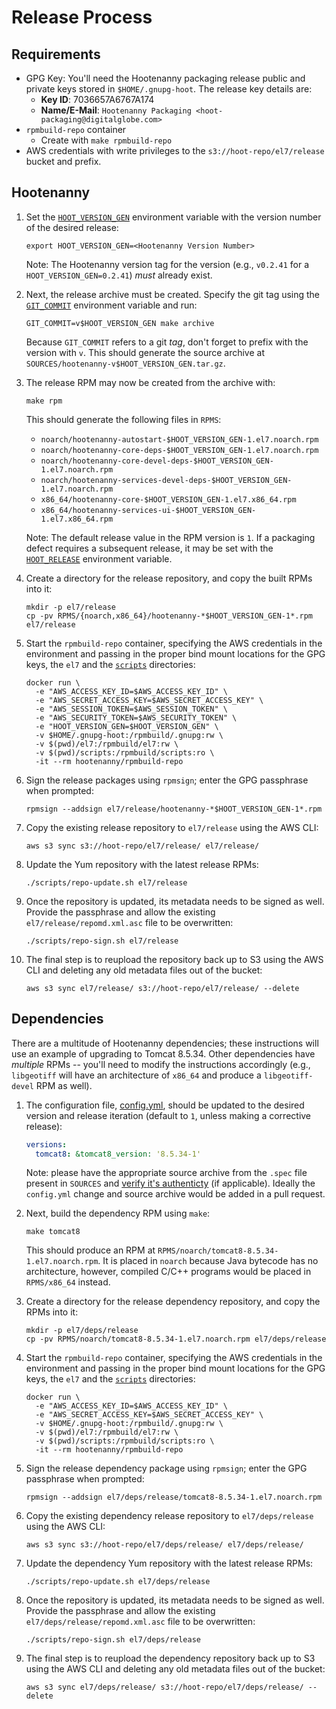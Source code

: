 # Release Process

## Requirements

* GPG Key: You'll need the Hootenanny packaging release public and private
  keys stored in `$HOME/.gnupg-hoot`.  The release key details are:
  * **Key ID**: 7036657A6767A174
  * **Name/E-Mail**: `Hootenanny Packaging <hoot-packaging@digitalglobe.com>`
* `rpmbuild-repo` container
  * Create with `make rpmbuild-repo`
* AWS credentials with write privileges to the `s3://hoot-repo/el7/release`
  bucket and prefix.

## Hootenanny

1. Set the [`HOOT_VERSION_GEN`](./config.md#hoot_version_gen) environment
   variable with the version number of the desired release:

   ```
   export HOOT_VERSION_GEN=<Hootenanny Version Number>
   ```

   Note: The Hootenanny version tag for the version (e.g., `v0.2.41`
   for a `HOOT_VERSION_GEN=0.2.41`) *must* already exist.

1. Next, the release archive must be created.  Specify the
   git tag using the [`GIT_COMMIT`](./config.md#git_commit)
   environment variable and run:

   ```
   GIT_COMMIT=v$HOOT_VERSION_GEN make archive
   ```

   Because `GIT_COMMIT` refers to a git *tag*, don't forget to
   prefix with the version with `v`.  This should generate
   the source archive at `SOURCES/hootenanny-v$HOOT_VERSION_GEN.tar.gz`.

1. The release RPM may now be created from the archive with:

   ```
   make rpm
   ```

   This should generate the following files in `RPMS`:

   * `noarch/hootenanny-autostart-$HOOT_VERSION_GEN-1.el7.noarch.rpm`
   * `noarch/hootenanny-core-deps-$HOOT_VERSION_GEN-1.el7.noarch.rpm`
   * `noarch/hootenanny-core-devel-deps-$HOOT_VERSION_GEN-1.el7.noarch.rpm`
   * `noarch/hootenanny-services-devel-deps-$HOOT_VERSION_GEN-1.el7.noarch.rpm`
   * `x86_64/hootenanny-core-$HOOT_VERSION_GEN-1.el7.x86_64.rpm`
   * `x86_64/hootenanny-services-ui-$HOOT_VERSION_GEN-1.el7.x86_64.rpm`

   Note: The default release value in the RPM version is `1`.
   If a packaging defect requires a subsequent release, it may be
   set with the [`HOOT_RELEASE`](./config.md#hoot_release) environment
   variable.

1. Create a directory for the release repository, and copy the built
   RPMs into it:

   ```
   mkdir -p el7/release
   cp -pv RPMS/{noarch,x86_64}/hootenanny-*$HOOT_VERSION_GEN-1*.rpm el7/release
   ```

1. Start the `rpmbuild-repo` container, specifying the AWS credentials
   in the environment and passing in the proper bind mount locations for
   the GPG keys, the `el7` and the [`scripts`](../scripts) directories:

   ```
   docker run \
     -e "AWS_ACCESS_KEY_ID=$AWS_ACCESS_KEY_ID" \
     -e "AWS_SECRET_ACCESS_KEY=$AWS_SECRET_ACCESS_KEY" \
     -e "AWS_SESSION_TOKEN=$AWS_SESSION_TOKEN" \     
     -e "AWS_SECURITY_TOKEN=$AWS_SECURITY_TOKEN" \
     -e "HOOT_VERSION_GEN=$HOOT_VERSION_GEN" \
     -v $HOME/.gnupg-hoot:/rpmbuild/.gnupg:rw \
     -v $(pwd)/el7:/rpmbuild/el7:rw \
     -v $(pwd)/scripts:/rpmbuild/scripts:ro \
     -it --rm hootenanny/rpmbuild-repo
   ```

1. Sign the release packages using `rpmsign`; enter the GPG passphrase
   when prompted:

   ```
   rpmsign --addsign el7/release/hootenanny-*$HOOT_VERSION_GEN-1*.rpm
   ```

1. Copy the existing release repository to `el7/release` using the
   AWS CLI:

   ```
   aws s3 sync s3://hoot-repo/el7/release/ el7/release/
   ```

1. Update the Yum repository with the latest release RPMs:

   ```
   ./scripts/repo-update.sh el7/release
   ```

1. Once the repository is updated, its metadata needs to be
   signed as well.  Provide the passphrase and allow the existing
   `el7/release/repomd.xml.asc` file to be overwritten:

   ```
   ./scripts/repo-sign.sh el7/release
   ```

1. The final step is to reupload the repository back up to S3 using
   the AWS CLI and deleting any old metadata files out of the bucket:

   ```
   aws s3 sync el7/release/ s3://hoot-repo/el7/release/ --delete
   ```

## Dependencies

There are a multitude of Hootenanny dependencies; these instructions
will use an example of upgrading to Tomcat 8.5.34.  Other dependencies
have *multiple* RPMs -- you'll need to modify the instructions accordingly
(e.g., `libgeotiff` will have an architecture of `x86_64` and produce a
`libgeotiff-devel` RPM as well).

1. The configuration file, [config.yml](../config.yml), should be
   updated to the desired version and release iteration (default
   to `1`, unless making a corrective release):

   ```yaml
   versions:
     tomcat8: &tomcat8_version: '8.5.34-1'
   ```

   Note: please have the appropriate source archive from the `.spec`
   file present in `SOURCES` and [verify it's authenticty](./verify.md)
   (if applicable).  Ideally the `config.yml` change and source archive
   would be added in a pull request.

1. Next, build the dependency RPM using `make`:

   ```
   make tomcat8
   ```

   This should produce an RPM at `RPMS/noarch/tomcat8-8.5.34-1.el7.noarch.rpm`.
   It is placed in `noarch` because Java bytecode has no architecture,
   however, compiled C/C++ programs would be placed in `RPMS/x86_64` instead.

1. Create a directory for the release dependency repository, and copy the
   RPMs into it:

   ```
   mkdir -p el7/deps/release
   cp -pv RPMS/noarch/tomcat8-8.5.34-1.el7.noarch.rpm el7/deps/release
   ```

1. Start the `rpmbuild-repo` container, specifying the AWS credentials
   in the environment and passing in the proper bind mount locations for
   the GPG keys, the `el7` and the [`scripts`](../scripts) directories:

   ```
   docker run \
     -e "AWS_ACCESS_KEY_ID=$AWS_ACCESS_KEY_ID" \
     -e "AWS_SECRET_ACCESS_KEY=$AWS_SECRET_ACCESS_KEY" \
     -v $HOME/.gnupg-hoot:/rpmbuild/.gnupg:rw \
     -v $(pwd)/el7:/rpmbuild/el7:rw \
     -v $(pwd)/scripts:/rpmbuild/scripts:ro \
     -it --rm hootenanny/rpmbuild-repo
   ```

1. Sign the release dependency package using `rpmsign`; enter the
   GPG passphrase when prompted:

   ```
   rpmsign --addsign el7/deps/release/tomcat8-8.5.34-1.el7.noarch.rpm
   ```

1. Copy the existing dependency release repository to `el7/deps/release`
   using the AWS CLI:

   ```
   aws s3 sync s3://hoot-repo/el7/deps/release/ el7/deps/release/
   ```

1. Update the dependency Yum repository with the latest release RPMs:

   ```
   ./scripts/repo-update.sh el7/deps/release
   ```

1. Once the repository is updated, its metadata needs to be
   signed as well.  Provide the passphrase and allow the existing
   `el7/deps/release/repomd.xml.asc` file to be overwritten:

   ```
   ./scripts/repo-sign.sh el7/deps/release
   ```

1. The final step is to reupload the dependency repository back up to S3 using
   the AWS CLI and deleting any old metadata files out of the bucket:

   ```
   aws s3 sync el7/deps/release/ s3://hoot-repo/el7/deps/release/ --delete
   ```
